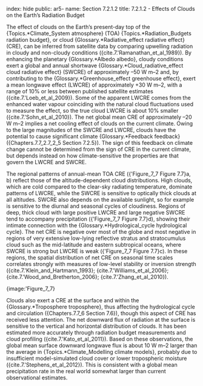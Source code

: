 index: hide
public: ar5-
name: Section 7.2.1.2
title: 7.2.1.2 - Effects of Clouds on the Earth’s Radiation Budget

The effect of clouds on the Earth’s present-day top of the {Topics.*Climate_System atmosphere} (TOA) {Topics.*Radiation_Budgets radiation budget}, or cloud {Glossary.*Radiative_effect radiative effect} (CRE), can be inferred from satellite data by comparing upwelling radiation in cloudy and non-cloudy conditions ({cite.7.'Ramanathan_et_al_1989}). By enhancing the planetary {Glossary.*Albedo albedo}, cloudy conditions exert a global and annual shortwave {Glossary.*Cloud_radiative_effect cloud radiative effect} (SWCRE) of approximately –50 W m–2 and, by contributing to the {Glossary.*Greenhouse_effect greenhouse effect}, exert a mean longwave effect (LWCRE) of approximately +30 W m–2, with a range of 10% or less between published satellite estimates ({cite.7.'Loeb_et_al_2009}). Some of the apparent LWCRE comes from the enhanced water vapour coinciding with the natural cloud fluctuations used to measure the effect, so the true cloud LWCRE is about 10% smaller ({cite.7.'Sohn_et_al_2010}). The net global mean CRE of approximately –20 W m–2 implies a net cooling effect of clouds on the current climate. Owing to the large magnitudes of the SWCRE and LWCRE, clouds have the potential to cause significant climate {Glossary.*Feedback feedback} ({Chapters.7.7_2.7_2_5 Section 7.2.5}). The sign of this feedback on climate change cannot be determined from the sign of CRE in the current climate, but depends instead on how climate-sensitive the properties are that govern the LWCRE and SWCRE.

The regional patterns of annual-mean TOA CRE ({'Figure_7_7 Figure 7.7}a, b) reflect those of the altitude-dependent cloud distributions. High clouds, which are cold compared to the clear-sky radiating temperature, dominate patterns of LWCRE, while the SWCRE is sensitive to optically thick clouds at all altitudes. SWCRE also depends on the available sunlight, so for example is sensitive to the diurnal and seasonal cycles of cloudiness. Regions of deep, thick cloud with large positive LWCRE and large negative SWCRE tend to accompany precipitation ({'Figure_7_7 Figure 7.7}d), showing their intimate connection with the {Glossary.*Hydrological_cycle hydrological cycle}. The net CRE is negative over most of the globe and most negative in regions of very extensive low-lying reflective stratus and stratocumulus cloud such as the mid-latitude and eastern subtropical oceans, where SWCRE is strong but LWCRE is weak ({'Figure_7_7 Figure 7.7}c). In these regions, the spatial distribution of net CRE on seasonal time scales correlates strongly with measures of low-level stability or inversion strength ({cite.7.'Klein_and_Hartmann_1993}; {cite.7.'Williams_et_al_2006}; {cite.7.'Wood_and_Bretherton_2006}; {cite.7.'Zhang_et_al_2010}).

{image:'Figure_7_7}

Clouds also exert a CRE at the surface and within the {Glossary.*Troposphere troposphere}, thus affecting the hydrological cycle and circulation ({Chapters.7.7_6 Section 7.6}), though this aspect of CRE has received less attention. The net downward flux of radiation at the surface is sensitive to the vertical and horizontal distribution of clouds. It has been estimated more accurately through radiation budget measurements and cloud profiling ({cite.7.'Kato_et_al_2011}). Based on these observations, the global mean surface downward longwave flux is about 10 W m–2 larger than the average in {Topics.*Climate_Modelling climate models}, probably due to insufficient model-simulated cloud cover or lower tropospheric moisture ({cite.7.'Stephens_et_al_2012}). This is consistent with a global mean precipitation rate in the real world somewhat larger than current observational estimates.
